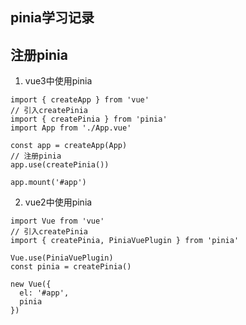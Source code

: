 ## pinia学习记录

## 注册pinia
1. vue3中使用pinia
```
import { createApp } from 'vue'
// 引入createPinia
import { createPinia } from 'pinia'
import App from './App.vue'

const app = createApp(App)
// 注册pinia
app.use(createPinia())

app.mount('#app')

```
2. vue2中使用pinia
```
import Vue from 'vue'
// 引入createPinia
import { createPinia, PiniaVuePlugin } from 'pinia'

Vue.use(PiniaVuePlugin)
const pinia = createPinia()

new Vue({
  el: '#app',
  pinia
})
```